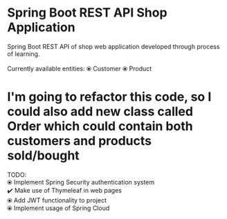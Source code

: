 # Spring Boot REST API Shop Application
Spring Boot REST API of shop web application developed through process of learning. <br />
<br />
Currently available entities:
⦿ Customer
⦿ Product
<h1> I'm going to refactor this code, so I could also add new class called <b>Order</b> which could contain both customers and products sold/bought</h1>

TODO: <br />
⦿ Implement Spring Security authentication system <br />
✔️ Make use of Thymeleaf in web pages <br />
⦿ Add JWT functionality to project <br />
⦿ Implement usage of Spring Cloud <br />
